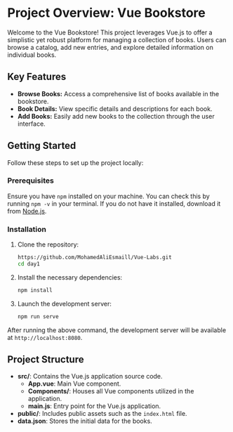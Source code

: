# Project Overview: Vue Bookstore

Welcome to the Vue Bookstore! This project leverages Vue.js to offer a simplistic yet robust platform for managing a collection of books. Users can browse a catalog, add new entries, and explore detailed information on individual books.

## Key Features

- **Browse Books:** Access a comprehensive list of books available in the bookstore.
- **Book Details:** View specific details and descriptions for each book.
- **Add Books:** Easily add new books to the collection through the user interface.

## Getting Started

Follow these steps to set up the project locally:

### Prerequisites

Ensure you have `npm` installed on your machine. You can check this by running `npm -v` in your terminal. If you do not have it installed, download it from [Node.js](https://nodejs.org/en/download/).

### Installation

1. Clone the repository:
    ```sh
    https://github.com/MohamedAliEsmaill/Vue-Labs.git
    cd day1
    ```

2. Install the necessary dependencies:
    ```sh
    npm install
    ```

3. Launch the development server:
    ```sh
    npm run serve
    ```

After running the above command, the development server will be available at `http://localhost:8080`.

## Project Structure

- **src/**: Contains the Vue.js application source code.
  - **App.vue**: Main Vue component.
  - **Components/**: Houses all Vue components utilized in the application.
  - **main.js**: Entry point for the Vue.js application.
- **public/**: Includes public assets such as the `index.html` file.
- **data.json**: Stores the initial data for the books.
